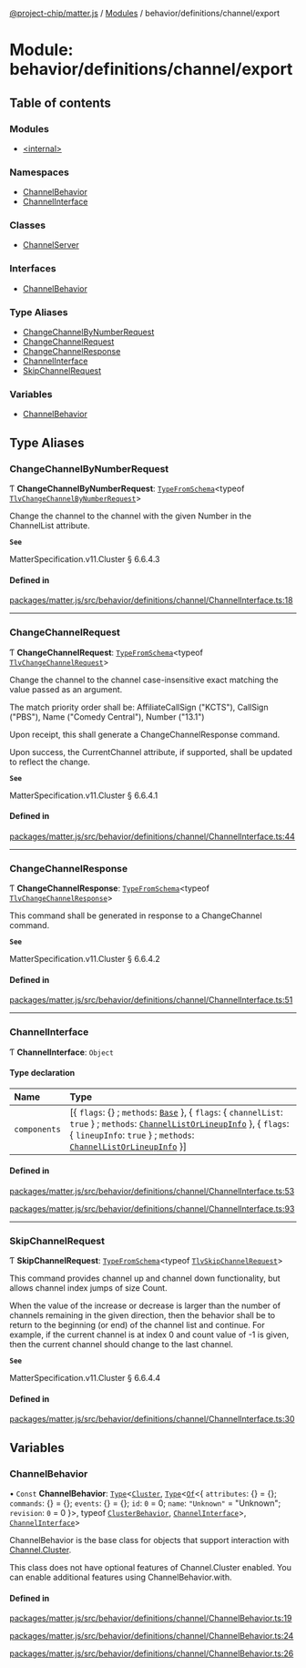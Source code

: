 [@project-chip/matter.js](../README.md) / [Modules](../modules.md) / behavior/definitions/channel/export

# Module: behavior/definitions/channel/export

## Table of contents

### Modules

- [\<internal\>](behavior_definitions_channel_export._internal_.md)

### Namespaces

- [ChannelBehavior](behavior_definitions_channel_export.ChannelBehavior.md)
- [ChannelInterface](behavior_definitions_channel_export.ChannelInterface.md)

### Classes

- [ChannelServer](../classes/behavior_definitions_channel_export.ChannelServer.md)

### Interfaces

- [ChannelBehavior](../interfaces/behavior_definitions_channel_export.ChannelBehavior-1.md)

### Type Aliases

- [ChangeChannelByNumberRequest](behavior_definitions_channel_export.md#changechannelbynumberrequest)
- [ChangeChannelRequest](behavior_definitions_channel_export.md#changechannelrequest)
- [ChangeChannelResponse](behavior_definitions_channel_export.md#changechannelresponse)
- [ChannelInterface](behavior_definitions_channel_export.md#channelinterface)
- [SkipChannelRequest](behavior_definitions_channel_export.md#skipchannelrequest)

### Variables

- [ChannelBehavior](behavior_definitions_channel_export.md#channelbehavior)

## Type Aliases

### ChangeChannelByNumberRequest

Ƭ **ChangeChannelByNumberRequest**: [`TypeFromSchema`](tlv_export.md#typefromschema)\<typeof [`TlvChangeChannelByNumberRequest`](cluster_export.Channel.md#tlvchangechannelbynumberrequest)\>

Change the channel to the channel with the given Number in the ChannelList attribute.

**`See`**

MatterSpecification.v11.Cluster § 6.6.4.3

#### Defined in

[packages/matter.js/src/behavior/definitions/channel/ChannelInterface.ts:18](https://github.com/project-chip/matter.js/blob/904d0c9b952b91f28a21803759c5e5c66ee4d272/packages/matter.js/src/behavior/definitions/channel/ChannelInterface.ts#L18)

___

### ChangeChannelRequest

Ƭ **ChangeChannelRequest**: [`TypeFromSchema`](tlv_export.md#typefromschema)\<typeof [`TlvChangeChannelRequest`](cluster_export.Channel.md#tlvchangechannelrequest)\>

Change the channel to the channel case-insensitive exact matching the value passed as an argument.

The match priority order shall be: AffiliateCallSign ("KCTS"), CallSign ("PBS"), Name ("Comedy Central"), Number
("13.1")

Upon receipt, this shall generate a ChangeChannelResponse command.

Upon success, the CurrentChannel attribute, if supported, shall be updated to reflect the change.

**`See`**

MatterSpecification.v11.Cluster § 6.6.4.1

#### Defined in

[packages/matter.js/src/behavior/definitions/channel/ChannelInterface.ts:44](https://github.com/project-chip/matter.js/blob/904d0c9b952b91f28a21803759c5e5c66ee4d272/packages/matter.js/src/behavior/definitions/channel/ChannelInterface.ts#L44)

___

### ChangeChannelResponse

Ƭ **ChangeChannelResponse**: [`TypeFromSchema`](tlv_export.md#typefromschema)\<typeof [`TlvChangeChannelResponse`](cluster_export.Channel.md#tlvchangechannelresponse)\>

This command shall be generated in response to a ChangeChannel command.

**`See`**

MatterSpecification.v11.Cluster § 6.6.4.2

#### Defined in

[packages/matter.js/src/behavior/definitions/channel/ChannelInterface.ts:51](https://github.com/project-chip/matter.js/blob/904d0c9b952b91f28a21803759c5e5c66ee4d272/packages/matter.js/src/behavior/definitions/channel/ChannelInterface.ts#L51)

___

### ChannelInterface

Ƭ **ChannelInterface**: `Object`

#### Type declaration

| Name | Type |
| :------ | :------ |
| `components` | [\{ `flags`: {} ; `methods`: [`Base`](../interfaces/behavior_definitions_channel_export.ChannelInterface.Base.md)  }, \{ `flags`: \{ `channelList`: ``true``  } ; `methods`: [`ChannelListOrLineupInfo`](../interfaces/behavior_definitions_channel_export.ChannelInterface.ChannelListOrLineupInfo.md)  }, \{ `flags`: \{ `lineupInfo`: ``true``  } ; `methods`: [`ChannelListOrLineupInfo`](../interfaces/behavior_definitions_channel_export.ChannelInterface.ChannelListOrLineupInfo.md)  }] |

#### Defined in

[packages/matter.js/src/behavior/definitions/channel/ChannelInterface.ts:53](https://github.com/project-chip/matter.js/blob/904d0c9b952b91f28a21803759c5e5c66ee4d272/packages/matter.js/src/behavior/definitions/channel/ChannelInterface.ts#L53)

[packages/matter.js/src/behavior/definitions/channel/ChannelInterface.ts:93](https://github.com/project-chip/matter.js/blob/904d0c9b952b91f28a21803759c5e5c66ee4d272/packages/matter.js/src/behavior/definitions/channel/ChannelInterface.ts#L93)

___

### SkipChannelRequest

Ƭ **SkipChannelRequest**: [`TypeFromSchema`](tlv_export.md#typefromschema)\<typeof [`TlvSkipChannelRequest`](cluster_export.Channel.md#tlvskipchannelrequest)\>

This command provides channel up and channel down functionality, but allows channel index jumps of size Count.

When the value of the increase or decrease is larger than the number of channels remaining in the given direction,
then the behavior shall be to return to the beginning (or end) of the channel list and continue. For example, if the
current channel is at index 0 and count value of -1 is given, then the current channel should change to the last
channel.

**`See`**

MatterSpecification.v11.Cluster § 6.6.4.4

#### Defined in

[packages/matter.js/src/behavior/definitions/channel/ChannelInterface.ts:30](https://github.com/project-chip/matter.js/blob/904d0c9b952b91f28a21803759c5e5c66ee4d272/packages/matter.js/src/behavior/definitions/channel/ChannelInterface.ts#L30)

## Variables

### ChannelBehavior

• `Const` **ChannelBehavior**: [`Type`](../interfaces/behavior_cluster_export.ClusterBehavior.Type.md)\<[`Cluster`](../interfaces/cluster_export.Channel.Cluster.md), [`Type`](../interfaces/behavior_cluster_export.ClusterBehavior.Type.md)\<[`Of`](../interfaces/cluster_export.ClusterType.Of.md)\<\{ `attributes`: {} = \{}; `commands`: {} = \{}; `events`: {} = \{}; `id`: ``0`` = 0; `name`: ``"Unknown"`` = "Unknown"; `revision`: ``0`` = 0 }\>, typeof [`ClusterBehavior`](behavior_cluster_export.ClusterBehavior.md), [`ChannelInterface`](behavior_definitions_channel_export.md#channelinterface)\>, [`ChannelInterface`](behavior_definitions_channel_export.md#channelinterface)\>

ChannelBehavior is the base class for objects that support interaction with [Channel.Cluster](cluster_export.Channel.md#cluster).

This class does not have optional features of Channel.Cluster enabled. You can enable additional features using
ChannelBehavior.with.

#### Defined in

[packages/matter.js/src/behavior/definitions/channel/ChannelBehavior.ts:19](https://github.com/project-chip/matter.js/blob/904d0c9b952b91f28a21803759c5e5c66ee4d272/packages/matter.js/src/behavior/definitions/channel/ChannelBehavior.ts#L19)

[packages/matter.js/src/behavior/definitions/channel/ChannelBehavior.ts:24](https://github.com/project-chip/matter.js/blob/904d0c9b952b91f28a21803759c5e5c66ee4d272/packages/matter.js/src/behavior/definitions/channel/ChannelBehavior.ts#L24)

[packages/matter.js/src/behavior/definitions/channel/ChannelBehavior.ts:26](https://github.com/project-chip/matter.js/blob/904d0c9b952b91f28a21803759c5e5c66ee4d272/packages/matter.js/src/behavior/definitions/channel/ChannelBehavior.ts#L26)

